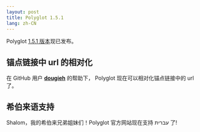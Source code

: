 ```yaml
---
layout: post
title: Polyglot 1.5.1
lang: zh-CN
---
```


Polyglot [1.5.1 版本](https://rubygems.org/gems/jekyll-polyglot/versions/1.5.1)现已发布。

## 锚点链接中 url 的相对化

在 GitHub 用户 **[dougieh](https://github.com/dougieh)** 的帮助下， Polyglot 现在可以相对化锚点链接中的 url 了。

## 希伯来语支持

Shalom，我的希伯来兄弟姐妹们！Polyglot 官方网站现在支持 עברית 了!